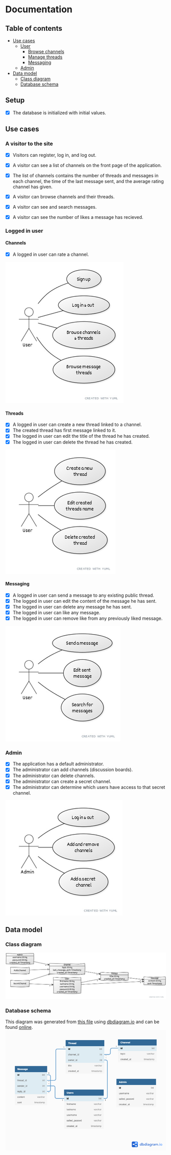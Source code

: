 # Documentation

## Table of contents
 * [Use cases](#use-cases)
   + [User](#user)
     - [Browse channels](#login-and-browse-channels)
     - [Manage threads](#manage-threads)
     - [Messaging](#messaging)
   + [Admin](#admin)
 * [Data model](#data-model)
    + [Class diagram](#class-diagram)
    + [Database schema](#database-schema)

## Setup
- [x] The database is initialized with initial values.

## Use cases

### A visitor to the site
- [x] Visitors can register, log in, and log out.
- [x] A visitor can see a list of channels on the front page of the application.
- [x] The list of channels contains the number of threads and messages in each channel,
      the time of the last message sent, and the average rating channel has given.

- [x] A visitor can browse channels and their threads.
- [x] A visitor can see and search messages.
- [x] A visitor can see the number of likes a message has recieved.

### Logged in user

#### Channels
- [x] A logged in user can rate a channel.

<img src="./img/use-cases/user-browse.jpeg">

#### Threads
- [x] A logged in user can create a new thread linked to a channel.
- [x] The created thread has first message linked to it.
- [x] The logged in user can edit the title of the thread he has created.
- [x] The logged in user can delete the thread he has created.

<img src="./img/use-cases/user-threads.jpeg">


#### Messaging
- [x] A logged in user can send a message to any existing public thread.
- [x] The logged in user can edit the content of the message he has sent.
- [x] The logged in user can delete any message he has sent.
- [x] The logged in user can like any message.
- [x] The logged in user can remove like from any previously liked message.

<img src="./img/use-cases/user-msg.jpeg">

### Admin
- [x] The application has a default administrator.
- [x] The administrator can add channels (discussion boards).
- [x] The administrator can delete channels.
- [x] The administrator can create a secret channel.
- [x] The administrator can determine which users have access to that secret channel.

<img src="./img/use-cases/admin.jpeg">

## Data model

### Class diagram
<img src="./img/data/class.jpeg">

### Database schema
This diagram was generated from [this file](./database-diagram.txt) using [dbdiagram.io](dbdiagram.io) and
can be found [online](https://dbdiagram.io/d/60b2812bb29a09603d171c27).
<img src="./img/data/database.png">

